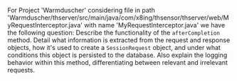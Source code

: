 For Project 'Warmduscher' considering file in path 'Warmduscher/thserver/src/main/java/com/x8ing/thsensor/thserver/web/MyRequestInterceptor.java' with name 'MyRequestInterceptor.java' we have the following question: 
Describe the functionality of the `afterCompletion` method. Detail what information is extracted from the request and response objects, how it's used to create a `SessionRequest` object, and under what conditions this object is persisted to the database. Also explain the logging behavior within this method, differentiating between relevant and irrelevant requests.